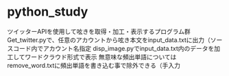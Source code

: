 # python_study
ツイッターAPIを使用して呟きを取得・加工・表示するプログラム群
Get_twitter.pyで、任意のアカウントから呟き本文をinput_data.txtに出力（ソースコード内でアカウント名指定
disp_image.pyでinput_data.txt内のデータを加工してワードクラウド形式で表示
無意味な頻出単語についてはremove_word.txtに頻出単語を書き込む事で除外できる（手入力
